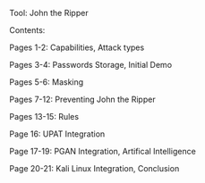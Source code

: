 Tool: John the Ripper

Contents:


Pages 1-2: Capabilities, Attack types

Pages 3-4: Passwords Storage, Initial Demo

Pages 5-6: Masking

Pages 7-12: Preventing John the Ripper

Pages 13-15: Rules

Page 16: UPAT Integration

Page 17-19: PGAN Integration, Artifical Intelligence 

Page 20-21: Kali Linux Integration, Conclusion
